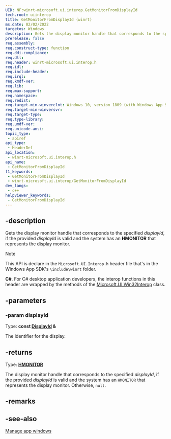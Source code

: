 ```yaml
---
UID: NF:winrt-microsoft.ui.interop.GetMonitorFromDisplayId
tech.root: uiinterop
title: GetMonitorFromDisplayId (winrt)
ms.date: 02/02/2022
targetos: Windows
description: Gets the display monitor handle that corresponds to the specified *displayId*, if the provided *displayId* is valid and the system has an **HMONITOR** that represents the display monitor.
prerelease: false
req.assembly: 
req.construct-type: function
req.ddi-compliance: 
req.dll: 
req.header: winrt-microsoft.ui.interop.h
req.idl: 
req.include-header: 
req.irql: 
req.kmdf-ver: 
req.lib: 
req.max-support: 
req.namespace: 
req.redist: 
req.target-min-winverclnt: Windows 10, version 1809 (with Windows App SDK 1.0 Stable or later)
req.target-min-winversvr: 
req.target-type: 
req.type-library: 
req.umdf-ver: 
req.unicode-ansi: 
topic_type:
 - apiref
api_type:
 - HeaderDef
api_location:
 - winrt-microsoft.ui.interop.h
api_name:
 - GetMonitorFromDisplayId
f1_keywords:
 - GetMonitorFromDisplayId
 - winrt-microsoft.ui.interop/GetMonitorFromDisplayId
dev_langs:
 - c++
helpviewer_keywords:
 - GetMonitorFromDisplayId
---
```


## -description

Gets the display monitor handle that corresponds to the specified *displayId*, if the provided *displayId* is valid and the system has an **HMONITOR** that represents the display monitor.

> [!NOTE]
> This API is declare in the `Microsoft.UI.Interop.h` header file that's in the Windows App SDK's `\include\winrt` folder.

**C#**. For C# desktop application developers, the interop functions in this header are wrapped by the methods of the [Microsoft.UI.Win32Interop](/windows/apps/winui/winui3/cs-interop-apis/microsoft.ui/microsoft.ui.win32interop) class.

## -parameters

### -param displayId

Type: **const [DisplayId](/windows/winui/api/microsoft.ui.displayid) \&**

The identifier for the display.

## -returns

Type: **[HMONITOR](/windows/win32/winprog/windows-data-types)**

The display monitor handle that corresponds to the specified *displayId*, if the provided *displayId* is valid and the system has an `HMONITOR` that represents the display monitor. Otherwise, `null`.

## -remarks

## -see-also

[Manage app windows](/windows/apps/windows-app-sdk/windowing/windowing-overview)

